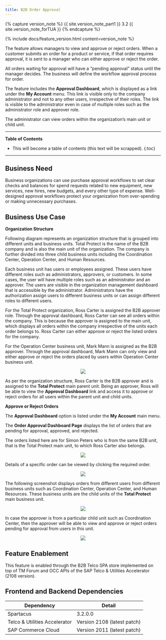 ```yaml
---
title: B2B Order Approval
---
```


{% capture version_note %}
{{ site.version_note_part1 }} 3.2 {{ site.version_note_forTUA }}
{% endcapture %}

{% include docs/feature_version.html content=version_note %}

The feature allows managers to view and approve or reject orders. When a customer submits an order for a product or service, if that order requires approval, it is sent to a manager who can either approve or reject the order.   

All orders waiting for approval will have a “pending approval” status until the manager decides.  The business will define the workflow approval process for order. 

The feature includes the **Approval Dashboard**, which is displayed as a link under the **My Account** menu. This link is visible only to the company administrator and not to any other users, irrespective of their roles. The link is visible to the administrator even in case of multiple roles such as the administrator role and approver role.

The administrator can view orders within the organization’s main unit or child unit. 

***

**Table of Contents**

- This will become a table of contents (this text will be scrapped).
{:toc}

***

## Business Need

Business organizations can use purchase approval workflows to set clear checks and balances for spend requests related to new equipment, new services, new hires, new budgets, and every other type of expense.  Well-designed approval workflows protect your organization from over-spending or making unnecessary purchases. 

## Business Use Case

**Organization Structure**

Following diagram represents an organization structure that is grouped into different units and business units. Total Protect is the name of the B2B company and is also the main unit of the organization. The company is further divided into three child business units including the Coordination Center, Operation Center, and Human Resources.

Each business unit has users or employees assigned. These users have different roles such as administrators, approvers, or customers. In some cases, the user will have multiple roles such as an administrator and an approver. The users are visible in the organization management dashboard that is accessible by the administrator. Administrators have the authorization assign users to different business units or can assign different roles to different users.

For the Total Protect organization, Ross Carter is assigned the B2B approver role. Through the approval dashboard, Ross Carter can see all orders within the company. This is because the approver is assigned to the main unit, which displays all orders within the company irrespective of the units each order belongs to. Ross Carter can either approve or reject the listed orders for the company.

For the Operation Center business unit, Mark Mann is assigned as the B2B approver.  Through the approval dashboard, Mark Mann can only view and either approve or reject the orders placed by users within Operation Center business unit.

   <p align="center"><img src="{{ site.baseurl }}/assets/images/telco/organization-structure2.png"></p>

As per the organization structure, Ross Carter is the B2B approver and is assigned to the **Total Protect** main parent unit. Being an approver, Ross will be able to view the **Approval Dashboard** link and access it to approve or reject orders for all users within the parent unit and child units. 

**Approve or Reject Orders**

The **Approval Dashboard** option is listed under the **My Account** main menu.

The **Order Approval Dashboard Page** displays the list of orders that are pending for approval, approved, and rejected.

The orders listed here are for Simon Peters who is from the same B2B unit, that is the Total Protect main unit, to which Ross Carter also belongs.

<p align="center"><img src="{{ site.baseurl }}/assets/images/telco/order-approval-dashboard-pg.png"></p>

Details of a specific order can be viewed by clicking the required order.

<p align="center"><img src="{{ site.baseurl }}/assets/images/telco/order-approval-dashboard-pg-order-details.png"></p>

The following screenshot displays orders from different users from different business units such as Coordination Center, Operation Center, and Human Resources. These business units are the child units of the **Total Protect** main business unit.

<p align="center"><img src="{{ site.baseurl }}/assets/images/telco/order-approval-dashboard-pg2.png"></p>

In case the approver is from a particular child unit such as Coordination Center, then the approver will be able to view and approve or reject orders pending for approval from users in this unit.

<p align="center"><img src="{{ site.baseurl }}/assets/images/telco/order-approval-dashboard-pg3.png"></p>


## Feature Enablement

This feature is enabled through the B2B Telco SPA store implemented on top of TM Forum and OCC APIs of the SAP Telco & Utilities Accelerator (2108 version).

## Frontend and Backend Dependencies

| Dependency                                	| Detail                                                 	|
|--------------------------------------------	|--------------------------------------------------------	|
| Spartacus                                     	| 3.2.0.0                                          	|
| Telco & Utilities Accelerator	             	| Version 2108 (latest patch)            	|
| SAP Commerce Cloud 	| Version 2011 (latest patch) 	|

